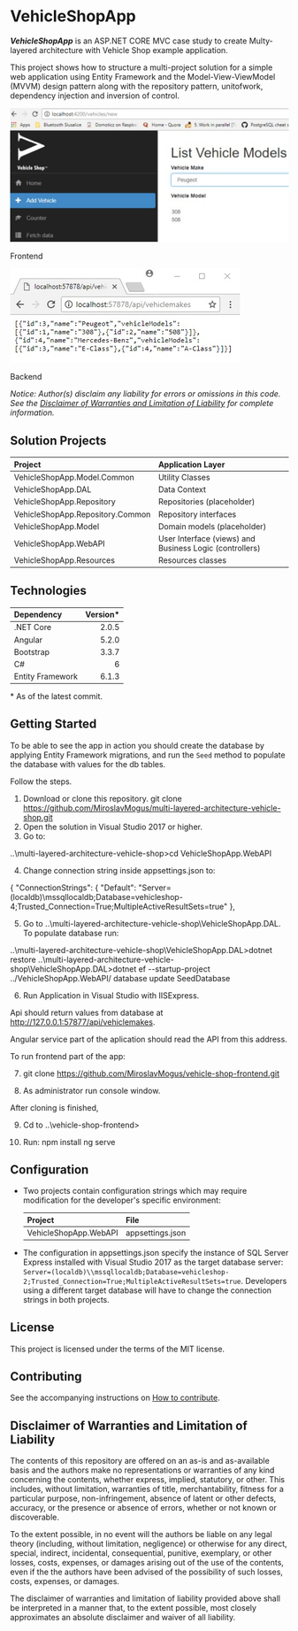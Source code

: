 
# VehicleShopApp

**_VehicleShopApp_** is an ASP.NET CORE MVC case study to create Multy-layered architecture with Vehicle Shop example application.

This project shows how to structure a multi-project solution for a simple web application using Entity Framework and the Model-View-ViewModel (MVVM) design pattern along with the repository pattern, unitofwork, dependency injection and inversion of control.

![alt text](https://raw.githubusercontent.com/MiroslavMogus/different-images/master/angular-part.jpg)

Frontend

![alt text](https://raw.githubusercontent.com/MiroslavMogus/different-images/master/api-part.jpg)

Backend

*Notice: Author(s) disclaim any liability for errors or omissions in this code. See the [Disclaimer of Warranties and Limitation of Liability](#disclaimer-of-warranties-and-limitation-of-liability) for complete information.*

## Solution Projects

| Project | Application Layer |
| :--- | :--- |
| VehicleShopApp.Model.Common	 | Utility Classes |
| VehicleShopApp.DAL | Data Context |
| VehicleShopApp.Repository | Repositories (placeholder) |
| VehicleShopApp.Repository.Common | Repository interfaces |
| VehicleShopApp.Model	 | Domain models (placeholder) |
| VehicleShopApp.WebAPI	 | User Interface (views) and Business Logic (controllers) |
| VehicleShopApp.Resources | Resources classes |
		
	
	
		
	
		


## Technologies

| Dependency | Version*
| :--- | ---:
| .NET Core | 2.0.5
| Angular 	| 5.2.0
| Bootstrap | 3.3.7
| C# | 6
| Entity Framework | 6.1.3


&ast; As of the latest commit.

## Getting Started

To be able to see the app in action you should create the database by applying Entity Framework migrations, and run the `Seed` method to populate the database with values for the db tables.

Follow the steps.

1. Download or clone this repository. git clone https://github.com/MiroslavMogus/multi-layered-architecture-vehicle-shop.git
2. Open the solution in Visual Studio 2017 or higher.
3. Go to:

..\multi-layered-architecture-vehicle-shop>cd VehicleShopApp.WebAPI

4. Change connection string inside appsettings.json to:

{
  "ConnectionStrings": {
    "Default": "Server=(localdb)\\mssqllocaldb;Database=vehicleshop-4;Trusted_Connection=True;MultipleActiveResultSets=true"
  },

5. Go to ..\multi-layered-architecture-vehicle-shop\VehicleShopApp.DAL.
   To populate database run:
   
  ..\multi-layered-architecture-vehicle-shop\VehicleShopApp.DAL>dotnet restore
  ..\multi-layered-architecture-vehicle-shop\VehicleShopApp.DAL>dotnet ef --startup-project ../VehicleShopApp.WebAPI/ database update SeedDatabase

6. Run Application in Visual Studio with IISExpress.

Api should return values from database at http://127.0.0.1:57877/api/vehiclemakes.

Angular service part of the aplication should read the API from this address.

To run frontend part of the app:

7. git clone https://github.com/MiroslavMogus/vehicle-shop-frontend.git

8. As administrator run console window.

After cloning is finished,

9. Cd to ..\vehicle-shop-frontend>

10. Run:
npm install
ng serve

## Configuration

* Two projects contain configuration strings which may require modification for the developer's specific environment:

    | Project | File
    | :--- | :---
    | VehicleShopApp.WebAPI | appsettings.json

* The configuration in appsettings.json specify the instance of SQL Server Express installed with Visual Studio 2017 as the target database server: `Server=(localdb)\\mssqllocaldb;Database=vehicleshop-2;Trusted_Connection=True;MultipleActiveResultSets=true`. Developers using a different target database will have to change the connection strings in both projects.

## License

This project is licensed under the terms of the MIT license.

## Contributing

See the accompanying instructions on [How to contribute](CONTRIBUTING.md).

## Disclaimer of Warranties and Limitation of Liability

The contents of this repository are offered on an as-is and as-available basis and the authors make no representations or warranties of any kind concerning the contents, whether express, implied, statutory, or other. This includes, without limitation, warranties of title, merchantability, fitness for a particular purpose, non-infringement, absence of latent or other defects, accuracy, or the presence or absence of errors, whether or not known or discoverable.

To the extent possible, in no event will the authors be liable on any legal theory (including, without limitation, negligence) or otherwise for any direct, special, indirect, incidental, consequential, punitive, exemplary, or other losses, costs, expenses, or damages arising out of the use of the contents, even if the the authors have been advised of the possibility of such losses, costs, expenses, or damages.

The disclaimer of warranties and limitation of liability provided above shall be interpreted in a manner that, to the extent possible, most closely approximates an absolute disclaimer and waiver of all liability.

